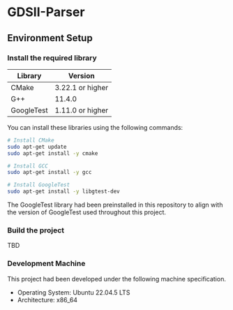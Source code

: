 # GDSII-Parser

## Environment Setup
### **Install the required library**

| Library    | Version          |
|------------|------------------|
| CMake      | 3.22.1 or higher |
| G++        | 11.4.0           |
| GoogleTest | 1.11.0 or higher |

You can install these libraries using the following commands:

```sh
# Install CMake
sudo apt-get update
sudo apt-get install -y cmake

# Install GCC
sudo apt-get install -y gcc

# Install GoogleTest
sudo apt-get install -y libgtest-dev
```
The GoogleTest library had been preinstalled in this repository to align with the version of GoogleTest used throughout this project.

### **Build the project**
TBD

### **Development Machine**
This project had been developed under the following machine specification.

- Operating System: Ubuntu 22.04.5 LTS
- Architecture: x86_64